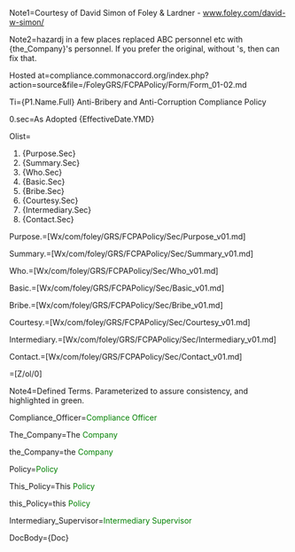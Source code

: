 Note1=Courtesy of David Simon of Foley & Lardner - www.foley.com/david-w-simon/

Note2=hazardj in a few places replaced ABC personnel etc with {the_Company}'s personnel.  If you prefer the original, without 's, then can fix that.

Hosted at=compliance.commonaccord.org/index.php?action=source&file=/FoleyGRS/FCPAPolicy/Form/Form_01-02.md

Ti={P1.Name.Full} Anti-Bribery and Anti-Corruption Compliance Policy

0.sec=As Adopted {EffectiveDate.YMD}

Olist=<ol><li>{Purpose.Sec}<li>{Summary.Sec}<li>{Who.Sec}<li>{Basic.Sec}<li>{Bribe.Sec}<li>{Courtesy.Sec}<li>{Intermediary.Sec}<li>{Contact.Sec}</ol>

Purpose.=[Wx/com/foley/GRS/FCPAPolicy/Sec/Purpose_v01.md]

Summary.=[Wx/com/foley/GRS/FCPAPolicy/Sec/Summary_v01.md]

Who.=[Wx/com/foley/GRS/FCPAPolicy/Sec/Who_v01.md]

Basic.=[Wx/com/foley/GRS/FCPAPolicy/Sec/Basic_v01.md]

Bribe.=[Wx/com/foley/GRS/FCPAPolicy/Sec/Bribe_v01.md]

Courtesy.=[Wx/com/foley/GRS/FCPAPolicy/Sec/Courtesy_v01.md]

Intermediary.=[Wx/com/foley/GRS/FCPAPolicy/Sec/Intermediary_v01.md]

Contact.=[Wx/com/foley/GRS/FCPAPolicy/Sec/Contact_v01.md]

=[Z/ol/0]

Note4=Defined Terms.  Parameterized to assure consistency, and highlighted in green. 

Compliance_Officer=<font style="color:green;">Compliance Officer</font>

The_Company=The <font style="color:green;">Company</font>

the_Company=the <font style="color:green;">Company</font>

Policy=<font style="color:green;">Policy</font>

This_Policy=This <font style="color:green;">Policy</font>

this_Policy=this <font style="color:green;">Policy</font>

Intermediary_Supervisor=<font style="color:green;">Intermediary Supervisor</font>

DocBody=<!DOCTYPE html><html><head><style>ins (Curly-) color: magenta(-Curly) li (Curly-)margin: 15px;(-Curly) ol (Curly-)list-style-type: upper-roman; (-Curly) ol ol (Curly-)list-style-type: disc;(-Curly) ol ol ol (Curly-)list-style-type: decimal;(-Curly)</style></head><body>{Doc}
